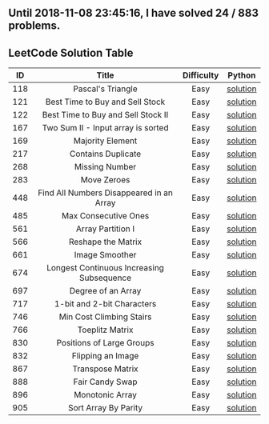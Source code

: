 Until 2018-11-08 23:45:16, I have solved 24 / 883 problems. 
----------------
## LeetCode Solution Table
| ID | Title | Difficulty | Python |
|:---:|:---:|:---:|:---:|
|118| Pascal's Triangle|Easy|[solution](array/118.%20Pascal's%20Triangle.py)|
|121| Best Time to Buy and Sell Stock|Easy|[solution](array/121.%20Best%20Time%20to%20Buy%20and%20Sell%20Stock.py)|
|122| Best Time to Buy and Sell Stock II|Easy|[solution](array/122.%20Best%20Time%20to%20Buy%20and%20Sell%20Stock%20II.py)|
|167| Two Sum II - Input array is sorted|Easy|[solution](array/167.%20Two%20Sum%20II%20-%20Input%20array%20is%20sorted.py)|
|169| Majority Element|Easy|[solution](array/169.%20Majority%20Element.py)|
|217| Contains Duplicate|Easy|[solution](array/217.%20Contains%20Duplicate.py)|
|268| Missing Number|Easy|[solution](array/268.%20Missing%20Number.py)|
|283| Move Zeroes|Easy|[solution](array/283.%20Move%20Zeroes.py)|
|448| Find All Numbers Disappeared in an Array|Easy|[solution](array/448.%20Find%20All%20Numbers%20Disappeared%20in%20an%20Array.py)|
|485| Max Consecutive Ones|Easy|[solution](array/485.%20Max%20Consecutive%20Ones.py)|
|561| Array Partition I|Easy|[solution](array/561.%20Array%20Partition%20I.py)|
|566| Reshape the Matrix|Easy|[solution](array/566.%20Reshape%20the%20Matrix.py)|
|661| Image Smoother|Easy|[solution](array/661.%20Image%20Smoother.py)|
|674| Longest Continuous Increasing Subsequence|Easy|[solution](array/674.%20Longest%20Continuous%20Increasing%20Subsequence.py)|
|697| Degree of an Array|Easy|[solution](array/697.%20Degree%20of%20an%20Array.py)|
|717| 1-bit and 2-bit Characters|Easy|[solution](array/717.%201-bit%20and%202-bit%20Characters.py)|
|746| Min Cost Climbing Stairs|Easy|[solution](array/746.%20Min%20Cost%20Climbing%20Stairs.py)|
|766| Toeplitz Matrix|Easy|[solution](array/766.%20Toeplitz%20Matrix.py)|
|830| Positions of Large Groups|Easy|[solution](array/830.%20Positions%20of%20Large%20Groups.py)|
|832| Flipping an Image|Easy|[solution](array/832.%20Flipping%20an%20Image.py)|
|867| Transpose Matrix|Easy|[solution](array/867.%20Transpose%20Matrix.py)|
|888| Fair Candy Swap|Easy|[solution](array/888.%20Fair%20Candy%20Swap.py)|
|896| Monotonic Array|Easy|[solution](array/896.%20Monotonic%20Array.py)|
|905| Sort Array By Parity|Easy|[solution](array/905.%20Sort%20Array%20By%20Parity.py)|
